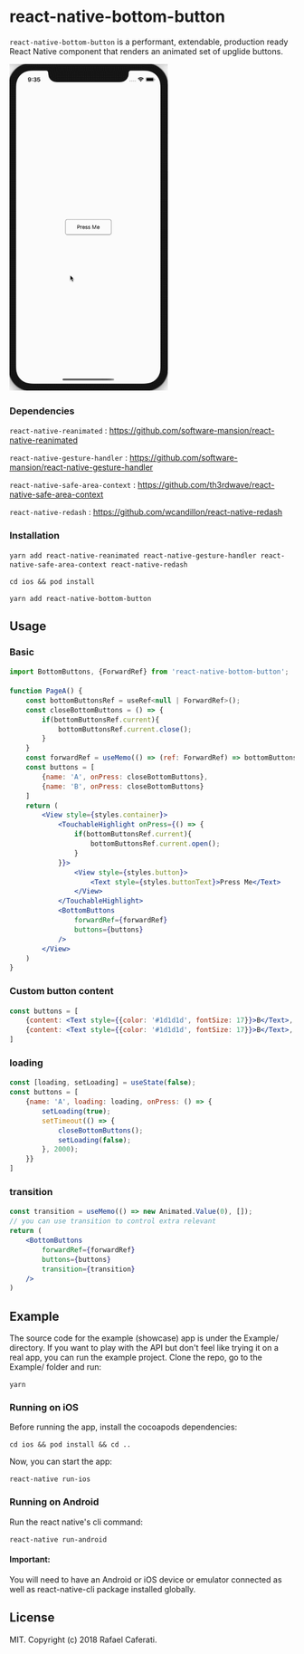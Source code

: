 # react-native-bottom-button

`react-native-bottom-button` is a performant, extendable, production ready React Native component that renders an animated set of upglide buttons.

<img width="280" src='https://raw.githubusercontent.com/13773753970/images/master/bottom-button.gif'/>

### Dependencies

`react-native-reanimated` : https://github.com/software-mansion/react-native-reanimated

`react-native-gesture-handler` : https://github.com/software-mansion/react-native-gesture-handler

`react-native-safe-area-context` : https://github.com/th3rdwave/react-native-safe-area-context

`react-native-redash` : https://github.com/wcandillon/react-native-redash

### Installation
```
yarn add react-native-reanimated react-native-gesture-handler react-native-safe-area-context react-native-redash
```
```
cd ios && pod install
```
```
yarn add react-native-bottom-button
```

## Usage

### Basic

```jsx
import BottomButtons, {ForwardRef} from 'react-native-bottom-button';

function PageA() {
    const bottomButtonsRef = useRef<null | ForwardRef>();
    const closeBottomButtons = () => {
        if(bottomButtonsRef.current){
            bottomButtonsRef.current.close();
        }
    }
    const forwardRef = useMemo(() => (ref: ForwardRef) => bottomButtonsRef.current = ref, []);
    const buttons = [
        {name: 'A', onPress: closeBottomButtons},
        {name: 'B', onPress: closeBottomButtons}
    ]
    return (
        <View style={styles.container}>
            <TouchableHighlight onPress={() => {
                if(bottomButtonsRef.current){
                    bottomButtonsRef.current.open();
                }
            }}>
                <View style={styles.button}>
                    <Text style={styles.buttonText}>Press Me</Text>
                </View>
            </TouchableHighlight>
            <BottomButtons
                forwardRef={forwardRef}
                buttons={buttons}
            />
        </View>  
    )
}
```

### Custom button content

```jsx
const buttons = [
    {content: <Text style={{color: '#1d1d1d', fontSize: 17}}>B</Text>, onPress: closeBottomButtons},
    {content: <Text style={{color: '#1d1d1d', fontSize: 17}}>B</Text>, onPress: closeBottomButtons}
]
```

### loading

```jsx
const [loading, setLoading] = useState(false);
const buttons = [
    {name: 'A', loading: loading, onPress: () => {
        setLoading(true);
        setTimeout(() => {
            closeBottomButtons();
            setLoading(false);
        }, 2000);
    }}
]
```

### transition
```jsx
const transition = useMemo(() => new Animated.Value(0), []);
// you can use transition to control extra relevant 
return (
    <BottomButtons
        forwardRef={forwardRef}
        buttons={buttons}
        transition={transition}
    />
)
```

## Example

The source code for the example (showcase) app is under the Example/ directory. If you want to play with the API but don't feel like trying it on a real app, you can run the example project. Clone the repo, go to the Example/ folder and run:

```
yarn
```

### Running on iOS

Before running the app, install the cocoapods dependencies:

```
cd ios && pod install && cd ..
```

Now, you can start the app:

```
react-native run-ios
```

### Running on Android

Run the react native's cli command:

```
react-native run-android
```

#### Important: 
You will need to have an Android or iOS device or emulator connected as well as react-native-cli package installed globally.

## License

MIT. Copyright (c) 2018 Rafael Caferati.
